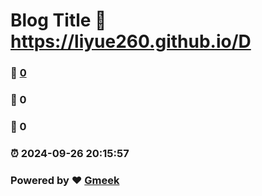 # Blog Title :link: https://liyue260.github.io/D 
### :page_facing_up: [0](https://liyue260.github.io/D/tag.html) 
### :speech_balloon: 0 
### :hibiscus: 0 
### :alarm_clock: 2024-09-26 20:15:57 
### Powered by :heart: [Gmeek](https://github.com/Meekdai/Gmeek)
